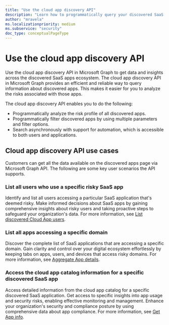 ```yaml
---
title: "Use the cloud app discovery API"
description: "Learn how to programmatically query your discovered SaaS applications info using the Microsoft Graph API."
author: "mravela"
ms.localizationpriority: medium
ms.subservice: "security"
doc_type: conceptualPageType
---
```


# Use the cloud app discovery API

Use the cloud app discovery API in Microsoft Graph to get data and insights across the discovered SaaS apps ecosystem. The cloud app discovery API in Microsoft Graph provides an efficient and reliable way to query information about discovered apps. This makes it easier for you to analyze the risks associated with those apps. 

The cloud app discovery API enables you to do the following:

- Programmatically analyze the risk profile of all discovered apps. 
- Programmatically filter discovered apps by using multiple parameters and filter options. 
- Search asynchronously with support for automation, which is accessible to both users and applications. 

## Cloud app discovery API use cases

Customers can get all the data available on the discovered apps page via Microsoft Graph API. The following are some key user scenarios the API supports.  

### List all users who use a specific risky SaaS app  

Identify and list all users accessing a particular SaaS application that's deemed risky. Make informed decisions about SaaS apps by gaining comprehensive insights about risky users and taking proactive steps to safeguard your organization's data.  For more information, see [List discovered Cloud App users](../api/security-discoveredcloudappdetail-list-users.md).

### List all apps accessing a specific domain 

Discover the complete list of SaaS applications that are accessing a specific domain. Gain clarity and control over your digital ecosystem effortlessly by keeping tabs on apps, users, and devices that access risky domains.  For more information, see [Aggregate App details](../api/security-cloudappdiscoveryreport-aggregatedappsdetails.md).

### Access the cloud app catalog information for a specific discovered SaaS app  

Access detailed information from the cloud app catalog for a specific discovered SaaS application. Get access to specific insights into app usage and security risks, enabling effective monitoring and management. Enhance your organization's security and compliance posture by using comprehensive data about app compliance. For more information, see [Get App info](../api/security-discoveredcloudappinfo-get.md).
